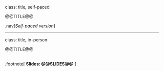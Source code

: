 class: title, self-paced

@@TITLE@@

.nav[*Self-paced version*]

---

class: title, in-person

@@TITLE@@<br/></br>

.footnote[
**Slides[:](https://www.youtube.com/watch?v=h16zyxiwDLY)
@@SLIDES@@**
]
